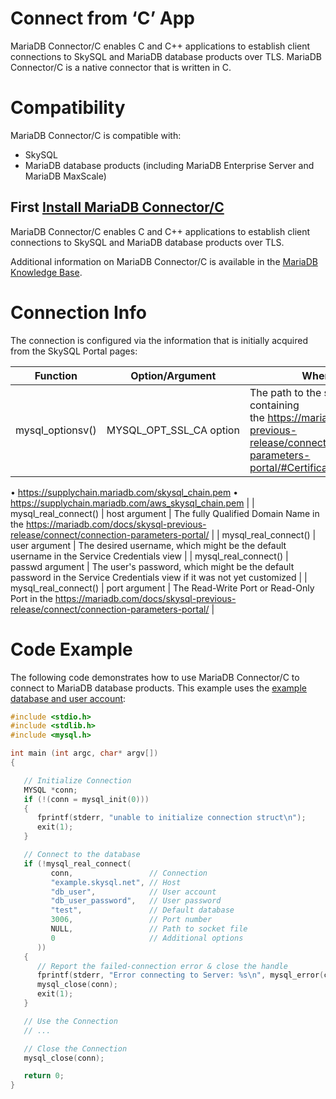 # Connect from ‘C’ App

MariaDB Connector/C enables C and C++ applications to establish client connections to SkySQL and MariaDB database products over TLS. MariaDB Connector/C is a native connector that is written in C.

# Compatibility

MariaDB Connector/C is compatible with:

- SkySQL
- MariaDB database products (including MariaDB Enterprise Server and MariaDB MaxScale)

## First [Install MariaDB Connector/C](https://mariadb.com/docs/skysql-previous-release/connect/programming-languages/c/install/)

MariaDB Connector/C enables C and C++ applications to establish client connections to SkySQL and MariaDB database products over TLS.

Additional information on MariaDB Connector/C is available in the [MariaDB Knowledge Base](https://mariadb.com/kb/en/mariadb-connector-c/).

# Connection Info

The connection is configured via the information that is initially acquired from the SkySQL Portal pages:

| Function | Option/Argument | Where to find it |
| --- | --- | --- |
| mysql_optionsv() | MYSQL_OPT_SSL_CA option | The path to the skysql_chain.pem file containing the https://mariadb.com/docs/skysql-previous-release/connect/connection-parameters-portal/#Certificate_Authority_Chain
• https://supplychain.mariadb.com/skysql_chain.pem
• https://supplychain.mariadb.com/aws_skysql_chain.pem |
| mysql_real_connect() | host argument | The fully Qualified Domain Name in the https://mariadb.com/docs/skysql-previous-release/connect/connection-parameters-portal/ |
| mysql_real_connect() | user argument | The desired username, which might be the default username in the Service Credentials view |
| mysql_real_connect() | passwd argument | The user's password, which might be the default password in the Service Credentials view if it was not yet customized |
| mysql_real_connect() | port argument | The Read-Write Port or Read-Only Port in the https://mariadb.com/docs/skysql-previous-release/connect/connection-parameters-portal/ |

# Code Example

The following code demonstrates how to use MariaDB Connector/C to connect to MariaDB database products. This example uses the [example database and user account](https://mariadb.com/docs/skysql-previous-release/connect/programming-languages/c/example-setup/):

```c
#include <stdio.h>
#include <stdlib.h>
#include <mysql.h>

int main (int argc, char* argv[])
{

   // Initialize Connection
   MYSQL *conn;
   if (!(conn = mysql_init(0)))
   {
      fprintf(stderr, "unable to initialize connection struct\n");
      exit(1);
   }

   // Connect to the database
   if (!mysql_real_connect(
         conn,                 // Connection
         "example.skysql.net", // Host
         "db_user",            // User account
         "db_user_password",   // User password
         "test",               // Default database
         3006,                 // Port number
         NULL,                 // Path to socket file
         0                     // Additional options
      ))
   {
      // Report the failed-connection error & close the handle
      fprintf(stderr, "Error connecting to Server: %s\n", mysql_error(conn));
      mysql_close(conn);
      exit(1);
   }

   // Use the Connection
   // ...

   // Close the Connection
   mysql_close(conn);

   return 0;
}
```
